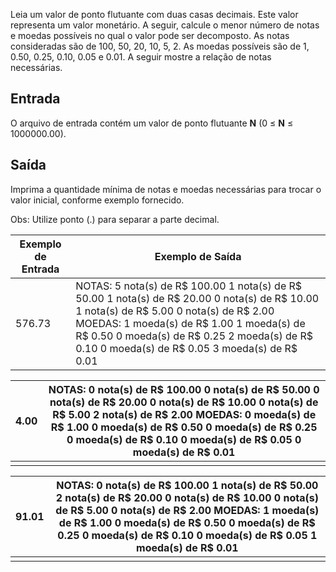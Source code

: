 Leia um valor de ponto flutuante com duas casas decimais. Este valor  representa um valor monetário. A seguir, calcule o menor número de notas e moedas possíveis no qual o valor pode ser decomposto. As notas  consideradas são de 100, 50, 20, 10, 5, 2. As moedas possíveis são de 1, 0.50, 0.25, 0.10, 0.05 e 0.01. A seguir mostre a relação de notas  necessárias.

## Entrada

O arquivo de entrada contém um valor de ponto flutuante **N** (0 ≤ **N** ≤ 1000000.00).

## Saída

Imprima a quantidade mínima de notas e moedas necessárias para trocar o valor inicial, conforme exemplo fornecido.

Obs: Utilize ponto (.) para separar a parte decimal.

 

| Exemplo de Entrada | Exemplo de Saída                                             |
| ------------------ | ------------------------------------------------------------ |
| 576.73             | NOTAS:  		5 nota(s) de R$ 100.00  		1 nota(s) de R$ 50.00  		1 nota(s) de R$ 20.00  		0 nota(s) de R$ 10.00  		1 nota(s) de R$ 5.00  		0 nota(s) de R$ 2.00  		MOEDAS:  		1 moeda(s) de R$ 1.00  		1 moeda(s) de R$ 0.50  		0 moeda(s) de R$ 0.25  		2 moeda(s) de R$ 0.10  		0 moeda(s) de R$ 0.05  		3 moeda(s) de R$ 0.01 |

| 4.00 | NOTAS:  		0 nota(s) de R$ 100.00  		0 nota(s) de R$ 50.00  		0 nota(s) de R$ 20.00  		0 nota(s) de R$ 10.00  		0 nota(s) de R$ 5.00  		2 nota(s) de R$ 2.00  		MOEDAS:  		0 moeda(s) de R$ 1.00  		0 moeda(s) de R$ 0.50  		0 moeda(s) de R$ 0.25  		0 moeda(s) de R$ 0.10  		0 moeda(s) de R$ 0.05  		0 moeda(s) de R$ 0.01 |
| ---- | ------------------------------------------------------------ |
|      |                                                              |

| 91.01 | NOTAS:  		0 nota(s) de R$ 100.00  		1 nota(s) de R$ 50.00  		2 nota(s) de R$ 20.00  		0 nota(s) de R$ 10.00  		0 nota(s) de R$ 5.00  		0 nota(s) de R$ 2.00  		MOEDAS:  		1 moeda(s) de R$ 1.00  		0 moeda(s) de R$ 0.50  		0 moeda(s) de R$ 0.25  		0 moeda(s) de R$ 0.10  		0 moeda(s) de R$ 0.05  		1 moeda(s) de R$ 0.01 |
| ----- | ------------------------------------------------------------ |
|       |                                                              |